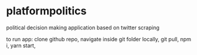 # platformpolitics
political decision making application based on twitter scraping

to run app:
clone github repo,
navigate inside git folder locally,
git pull,
npm i,
yarn start,
